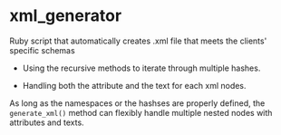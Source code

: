 # xml_generator

Ruby script that automatically creates .xml file that meets the clients' specific schemas

- Using the recursive methods to iterate through multiple hashes. 

- Handling both the attribute and the text for each xml nodes.

As long as the namespaces or the hashses are properly defined, the `generate_xml()` method can flexibly handle multiple nested nodes with attributes and texts. 

